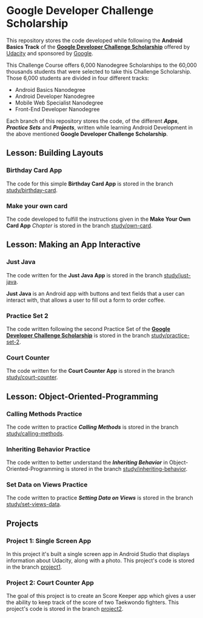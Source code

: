 # Google Developer Challenge Scholarship

This repository stores the code developed while following the **Android Basics Track** of the [**Google Developer Challenge Scholarship**](https://sites.google.com/knowlabs.com/udacitydevscholars17/home?utm_source=vero&utm_medium=email&utm_content=control&utm_campaign=Scholarship_Newsletter1_20171201&utm_term=Newsletter&vero_id=10879238292&vero_conv=Z3_qSuIADu6XuicUr7YFYZk45oLkKFUVR7N1JTE6CpsIRv1Nn1smm8r-NupKH0NlX8EQHwcoU-xyDEv0nz-sbuz6jQjCBGwj) offered by [Udacity](https://udacity.com) and sponsored by [Google](https://www.google.com/about/).

This Challenge Course offers 6,000 Nanodegree Scholarships to the 60,000 thousands students that were selected to take this Challenge Scholarship. Those 6,000 students are divided in four different tracks: 

- Android Basics Nanodegree
- Android Developer Nanodegree
- Mobile Web Specialist Nanodegree
- Front-End Developer Nanodegree

Each branch of this repository stores the code, of the different ***Apps***, ***Practice Sets*** and ***Projects***, written while learning Android Development in the above mentioned **Google Developer Challenge Scholarship**.

## Lesson: Building Layouts

### Birthday Card App

The code for this simple **Birthday Card App** is stored in the branch [study/birthday-card](https://github.com/EnduranceCode/AndroidBasicsChallenge/tree/study/birthday-card).

### Make your own card

The code developed to fulfill the instructions given in the **Make Your Own Card App** *Chapter* is stored in the branch [study/own-card](https://github.com/EnduranceCode/AndroidBasicsChallenge/tree/study/own-card).

## Lesson: Making an App Interactive

### Just Java

The code written for the **Just Java App** is stored in the branch [study/just-java](https://github.com/EnduranceCode/AndroidBasicsChallenge/tree/study/just-java).

**Just Java** is an Android app with buttons and text fields that a user can interact with, that allows a user to fill out a form to order coffee.

### Practice Set 2

The code written following the second Practice Set of the [**Google Developer Challenge Scholarship**](https://sites.google.com/knowlabs.com/udacitydevscholars17/home?utm_source=vero&utm_medium=email&utm_content=control&utm_campaign=Scholarship_Newsletter1_20171201&utm_term=Newsletter&vero_id=10879238292&vero_conv=Z3_qSuIADu6XuicUr7YFYZk45oLkKFUVR7N1JTE6CpsIRv1Nn1smm8r-NupKH0NlX8EQHwcoU-xyDEv0nz-sbuz6jQjCBGwj) is stored in the branch [study/practice-set-2](https://github.com/EnduranceCode/AndroidBasicsChallenge/tree/study/practice-set-2).

### Court Counter

The code written for the **Court Counter App** is stored in the branch [study/court-counter](https://github.com/EnduranceCode/AndroidBasicsChallenge/tree/study/court-counter).

## Lesson: Object-Oriented-Programming

### Calling Methods Practice

The code written to practice ***Calling Methods*** is stored in the branch [study/calling-methods](https://github.com/EnduranceCode/AndroidBasicsChallenge/tree/study/calling-methods).

### Inheriting Behavior Practice

The code written to better understand the ***Inheriting Behavior*** in Object-Oriented-Programming is stored in the branch [study/inheriting-behavior](https://github.com/EnduranceCode/AndroidBasicsChallenge/tree/study/inheriting-behavior).

### Set Data on Views Practice

The code written to practice ***Setting Data on Views*** is stored in the branch [study/set-views-data](https://github.com/EnduranceCode/AndroidBasicsChallenge/tree/study/set-views-data).

## Projects

### Project 1: Single Screen App

In this project it's built a single screen app in Android Studio that displays information about Udacity, along with a photo. This project's code is stored in the branch   [project1](https://github.com/EnduranceCode/AndroidBasicsChallenge/tree/project1).

### Project 2: Court Counter App

The goal of this project is to create an Score Keeper app which gives a user the ability to keep track of the score of two Taekwondo fighters. This project's code is stored in the branch   [project2](https://github.com/EnduranceCode/AndroidBasicsChallenge/tree/project2).
